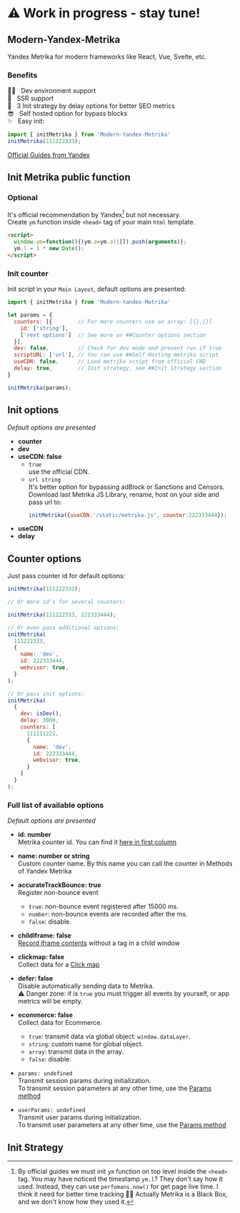 
# ⚠️ Work in progress - stay tune!

## Modern-Yandex-Metrika
Yandex Metrika for modern frameworks like React, Vue, Svelte, etc.  

### Benefits
👨‍💻   Dev environment support<br>
🤖   SSR support<br>
🚀   3 Init strategy by delay options for better SEO metrics<br>
😎   Self hosted option for bypass blocks<br>
✨   Easy init:
```javascript
import { initMetrika } from 'Modern-Yandex-Metrika'
initMetrika(111222333);
```


[Official Guides from Yandex](https://yandex.ru/support/metrica/index.html)


## Init Metrika public function
### Optional

It's official recommendation by Yandex[^1] but not necessary.  
Create `ym` function inside `<head>` tag of your main `html` template.

```html
<script>
  window.ym=function(){(ym.a=ym.a||[]).push(arguments)};
  ym.l = 1 * new Date();
</script>
```
### Init counter
Init script in your `Main Layout`, default options are presented:

```javascript
import { initMetrika } from 'Modern-Yandex-Metrika'

let params = {
  counters: [{        // For more counters use an array: [{},{}] 
    id: ['string'],
    ['rest options']  // See more on ##Counter options section
  }],
  dev: false,         // Check for dev mode and prevent run if true
  scriptURL: ['url'], // You can use ##Self Hosting metrika script
  useCDN: false,      // Load metrika script from official CND 
  delay: true,        // Init strategy, see ##Init Strategy section 
}

initMetrika(params);
```

## Init options
*Default options are presented*  
- **counter**<br>
- **dev**<br>
- **useCDN: false**<br>
  - `true`<br>
  use the official CDN.
  - `url string`<br>
  It's better option for bypassing adBlock or Sanctions and Censors.<br>
  Download last Metrika JS Library, rename, host on your side and pass url to:
    ```javascript
    initMetrika({useCDN:'/static/metrika.js', counter:222333444});
    ```
- **useCDN**<br>
- **delay**<br>
## Counter options
Just pass counter id for default options:

```javascript
initMetrika(111222333);

// Or more id's for several counters:

initMetrika(111222333, 222333444);

// Or even pass additional options:
initMetrika(
  111222333,
  { 
    name: 'dev',
    id: 222333444,
    webvisor: true,
  }
);

// Or pass init options:
initMetrika(
  {
    dev: isDev(),
    delay: 3000,
    counters: [
      111111222,
      { 
        name: 'dev',
        id: 222333444,
        webvisor: true,
      }
    ]
  }
);
```

### Full list of available options
*Default options are presented*

- **id: number**<br>
Metrika counter id. You can find it [here in first column]('https://metrika.yandex.ru/list')  

- **name: number or string**<br>
Custom counter name. By this name you can call the counter in Methods of Yandex Metrika

- **accurateTrackBounce: true**<br>
    Register non-bounce event
    - `true`: non-bounce event registered after 15000 ms. 
    - `number`: non-bounce events are recorded after the ms. 
    - `false`: disable.

- **childIframe: false**<br>
[Record iframe contents]('https://yandex.ru/support/metrica/webvisor-v2/iframe-support.html#iframe-support') without a tag in a child window

- **clickmap: false**<br>
Collect data for a [Click map]('https://yandex.ru/support/metrica/behavior/click-map.html?lang=en')

- **defer: false**<br>
Disable automatically sending data to Metrika.  
⚠️ Danger zone: if is `true` you must trigger all events by yourself, or app metrics will be empty.

- **ecommerce: false**<br>
  Collect data for Ecommerce.
  - `true`: transmit data via global object: `window.dataLayer`.
  - `string`: custom name for global object.
  - `array`: transmit data in the array.
  - `false`: disable.

- `params: undefined`<br>
Transmit session params during initialization.  
To transmit session parameters at any other time, use the [Params method](#params)

- `userParams: undefined`<br>
Transmit user params during initialization.  
To transmit user parameters at any other time, use the [Params method](#params)


## Init Strategy



[^1]: By official guides we must init `ym` function on top level inside the `<head>` tag. You may have noticed the timestamp `ym.l`? They don't say how it used. Instead, they can use `perfomans.now()` for get page live time. I think it need for better time tracking 🤷‍♂️  Actually Metrika is a Black Box, and we don't know how they used it.
